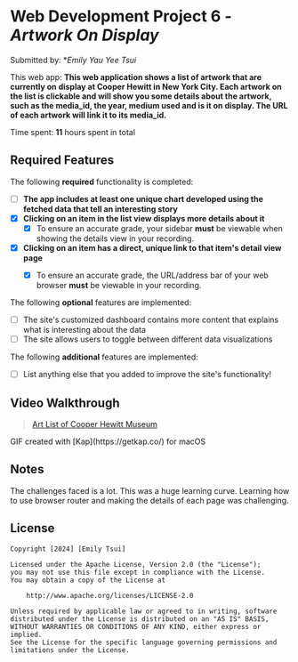 # Web Development Project 6 - *Artwork On Display*

Submitted by: **Emily Yau Yee Tsui*

This web app: **This web application shows a list of artwork that are currently on display at Cooper Hewitt in New York City. Each artwork on the list is clickable and will show you some details about the artwork, such as the media_id, the year, medium used and is it on display. The URL of each artwork will link it to its media_id.**

Time spent: **11** hours spent in total

## Required Features

The following **required** functionality is completed:

- [ ] **The app includes at least one unique chart developed using the fetched data that tell an interesting story**
- [X] **Clicking on an item in the list view displays more details about it**
  - [X] To ensure an accurate grade, your sidebar **must** be viewable when showing the details view in your recording.
- [X] **Clicking on an item has a direct, unique link to that item's detail view page**
  - [X] To ensure an accurate grade, the URL/address bar of your web browser **must** be viewable in your recording.  


The following **optional** features are implemented:

- [ ] The site's customized dashboard contains more content that explains what is interesting about the data
- [ ] The site allows users to toggle between different data visualizations

The following **additional** features are implemented:

* [ ] List anything else that you added to improve the site's functionality!

## Video Walkthrough

<blockquote class="imgur-embed-pub" lang="en" data-id="a/SrhoQHK"  ><a href="//imgur.com/a/SrhoQHK">Art List of Cooper Hewitt Museum</a></blockquote><script async src="//s.imgur.com/min/embed.js" charset="utf-8"></script>
GIF created with [Kap](https://getkap.co/) for macOS

## Notes

The challenges faced is a lot. This was a huge learning curve. Learning how to use browser router and making the details of each page was challenging.

## License

    Copyright [2024] [Emily Tsui]

    Licensed under the Apache License, Version 2.0 (the "License");
    you may not use this file except in compliance with the License.
    You may obtain a copy of the License at

        http://www.apache.org/licenses/LICENSE-2.0

    Unless required by applicable law or agreed to in writing, software
    distributed under the License is distributed on an "AS IS" BASIS,
    WITHOUT WARRANTIES OR CONDITIONS OF ANY KIND, either express or implied.
    See the License for the specific language governing permissions and
    limitations under the License.
